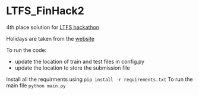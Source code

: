 # LTFS_FinHack2

4th place solution for [LTFS hackathon](https://datahack.analyticsvidhya.com/contest/ltfs-data-science-finhack-2-an-online-hackathon/)

Holidays are taken from the [website](https://www.india.gov.in/calendar)


To run the code:
* update the location of train and test files in config.py
* update the location to store the submission file

Install all the requirments using ```pip install -r requirements.txt```
To run the main file ``` python main.py ```

